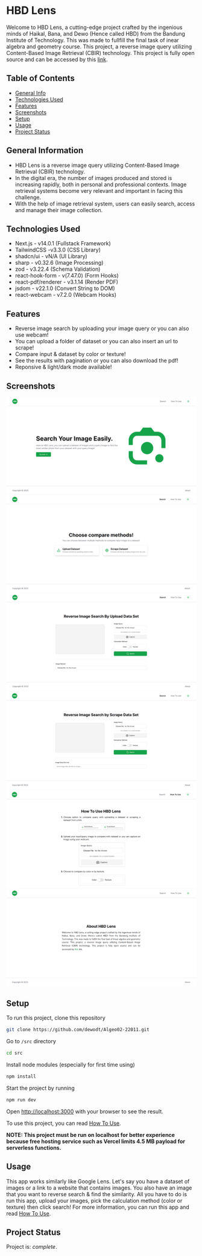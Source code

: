 # HBD Lens

Welcome to HBD Lens, a cutting-edge project crafted by the ingenious minds of Haikal, Bana, and Dewo (Hence called HBD) from the Bandung Institute of Technology. This was made to fullfill the final task of inear algebra and geometry course. This project, a reverse image query utilizing Content-Based Image Retrieval (CBIR) technology. This project is fully open source and can be accessed by this [link](https://github.com/dewodt/Algeo02-22011).

## Table of Contents

- [General Info](#general-information)
- [Technologies Used](#technologies-used)
- [Features](#features)
- [Screenshots](#screenshots)
- [Setup](#setup)
- [Usage](#usage)
- [Project Status](#project-status)
<!-- * [License](#license) -->

## General Information

- HBD Lens is a reverse image query utilizing Content-Based Image Retrieval (CBIR) technology.
- In the digital era, the number of images produced and stored is increasing rapidly, both in personal and professional contexts. Image retrieval systems become very relevant and important in facing this challenge.
- With the help of image retrieval system, users can easily search, access and manage their image collection.

## Technologies Used

- Next.js - v14.0.1 (Fullstack Framework)
- TailwindCSS -v3.3.0 (CSS Library)
- shadcn/ui - vN/A (UI Library)
- sharp - v0.32.6 (Image Processing)
- zod - v3.22.4 (Schema Validation)
- react-hook-form - v(7.47.0) (Form Hooks)
- react-pdf/renderer - v3.1.14 (Render PDF)
- jsdom - v22.1.0 (Convert String to DOM)
- react-webcam - v7.2.0 (Webcam Hooks)

## Features

- Reverse image search by uploading your image query or you can also use webcam!
- You can upload a folder of dataset or you can also insert an url to scrape!
- Compare input & dataset by color or texture!
- See the results with pagination or you can also download the pdf!
- Reponsive & light/dark mode available!

## Screenshots

![Landing Page](/img/readme/landing-page.png)
![Search Menu Page](/img/readme/search-menu-page.png)
![Search by Upload Data Set Page](/img/readme/search-upload-data-set-page.png)
![Search by Scrape Data Set Page](/img/readme/search-scrape-data-set-page.png)
![How To Use Page](/img/readme/how-to-use-page.png)
![About Page](/img/readme/about-page.png)

## Setup

To run this project, clone this repository

```bash
git clone https://github.com/dewodt/Algeo02-22011.git
```

Go to `/src` directory

```bash
cd src
```

Install node modules (especially for first time using)

```bash
npm install
```

Start the project by running

```bash
npm run dev
```

Open [http://localhost:3000](http://localhost:3000) with your browser to see the result.

To use this project, you can read [How To Use](http://localhost:3000/how-to-use).

**NOTE: This project must be run on localhost for better experience because free hosting service such as Vercel limits 4.5 MB payload for serverless functions.**

## Usage

This app works similarly like Google Lens. Let's say you have a dataset of images or a link to a website that contains images. You also have an image that you want to reverse search & find the similarity. All you have to do is run this app, upload your images, pick the calculation method (color or texture) then click search! For more information, you can run this app and read [How To Use](http://localhost:3000/how-to-use).

## Project Status

Project is: _complete_.
